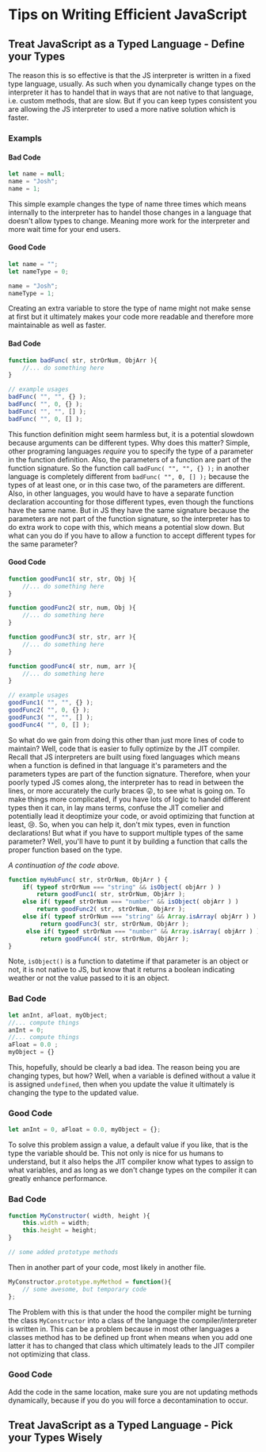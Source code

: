 # Tips on Writing Efficient JavaScript

## Treat JavaScript as a Typed Language - Define your Types
The reason this is so effective is that the JS interpreter is written in a fixed type language, usually. 
As such when you dynamically change types on the interpreter it has to handel that in ways that are 
not native to that language, i.e. custom methods, that are slow. But if you can keep types consistent
you are allowing the JS interpreter to used a more native solution which is faster.

### Exampls

#### Bad Code
```javascript
let name = null;
name = "Josh";
name = 1;
```

This simple example changes the type of name three times which means internally to the interpreter has
to handel those changes in a language that doesn't allow types to change. Meaning more work for the
interpreter and more wait time for your end users.

#### Good Code

```javascript
let name = "";
let nameType = 0;

name = "Josh";
nameType = 1;
```

Creating an extra variable to store the type of name might not make sense at first but it ultimately
makes your code more readable and therefore more maintainable as well as faster.

#### Bad Code

```javascript
function badFunc( str, strOrNum, ObjArr ){
    //... do something here
}

// example usages
badFunc( "", "", {} );
badFunc( "", 0, {} );
badFunc( "", "", [] );
badFunc( "", 0, [] );
```

This function definition might seem harmless but, it is a potential slowdown because arguments can
be different types. Why does this matter? Simple, other programing languages _require_ you to 
specify the type of a parameter in the function definition. Also, the parameters of a function are
 part of the function signature. So the function call  `badFunc( "", "", {} );` in another 
language is completely different from `badFunc( "", 0, [] );` because the types of at least one,
or in this case two, of the parameters are different. Also, in other languages, you would have to 
have a separate function declaration accounting for those different types, even though the functions
have the same name. But in JS they have the same signature because the parameters are not part of 
the function signature, so the interpreter has to do extra work to cope with this, which means a 
potential slow down. But what can you do if you have to allow a function to accept different types
for the same parameter?

#### Good Code

```javascript
function goodFunc1( str, str, Obj ){
    //... do something here
}

function goodFunc2( str, num, Obj ){
    //... do something here
}

function goodFunc3( str, str, arr ){
    //... do something here
}

function goodFunc4( str, num, arr ){
    //... do something here
}

// example usages
goodFunc1( "", "", {} );
goodFunc2( "", 0, {} );
goodFunc3( "", "", [] );
goodFunc4( "", 0, [] );
```

So what do we gain from doing this other than just more lines of code to maintain? Well, code that is
easier to fully optimize by the JIT compiler. Recall that JS interpreters are built using fixed 
languages which means when a function is defined in that language it's parameters and the parameters
types are part of the function signature. Therefore, when your poorly typed JS comes along, the 
interpreter has to read in between the lines, or more accurately the curly braces
:stuck_out_tongue_winking_eye:, to see what is going on. To make things more complicated, if you 
have lots of logic to handel different types then it can, in lay mans terms, confuse the JIT 
comelier and potentially lead it deoptimize your code, or avoid optimizing that function at least,
:cry:. So, when you can help it, don't mix types, even in function declarations! But what if you 
have to support multiple types of the same parameter? Well, you'll have to punt it by building a 
function that calls the proper function based on the type.

_A continuation of the code above._
```javascript
function myHubFunc( str, strOrNum, ObjArr ) {
    if( typeof strOrNum === "string" && isObject( objArr ) )
        return goodFunc1( str, strOrNum, ObjArr );
    else if( typeof strOrNum === "number" && isObject( objArr ) )
        return goodFunc2( str, strOrNum, ObjArr );
    else if( typeof strOrNum === "string" && Array.isArray( objArr ) )
         return goodFunc3( str, strOrNum, ObjArr );
     else if( typeof strOrNum === "number" && Array.isArray( objArr ) )
         return goodFunc4( str, strOrNum, ObjArr );
}
``` 

Note, `isObject()` is a function to datetime if that parameter is an object or not, it is not native
to JS, but know that it returns a boolean indicating weather or not the value passed to it is an 
object.


### Bad Code

```javascript
let anInt, aFloat, myObject;
//... compute things
anInt = 0;
//... compute things
aFloat = 0.0 ;
myObject = {}
```

This, hopefully, should be clearly a bad idea. The reason being you are changing types, but how? Well,
when a variable is defined without a value it is assigned `undefined`, then when you update the value
it ultimately is changing the type to the updated value.

### Good Code

```javascript
let anInt = 0, aFloat = 0.0, myObject = {};
```

To solve this problem assign a value, a default value if you like, that is the type the variable should
be. This not only is nice for us humans to understand, but it also helps the JIT compiler know what
types to assign to what variables, and as long as we don't change types on the compiler it can greatly
enhance performance.

### Bad Code

```javascript
function MyConstructor( width, height ){
    this.width = width;
    this.height = height;
}

// some added prototype methods
```

Then in another part of your code, most likely in another file.

```javascript
MyConstructor.prototype.myMethod = function(){
    // some awesome, but temporary code
};
```

The Problem with this is that under the hood the compiler might be turning the class `MyConstructor`
into a class of the language the compiler/interpreter is written in. This can be a problem because
in most other languages a classes method has to be defined up front when means when you add one latter
it has to changed that class which ultimately leads to the JIT compiler not optimizing that class.


### Good Code

Add the code in the same location, make sure you are not updating methods dynamically, because if you do
you will force a decontamination to occur. 


## Treat JavaScript as a Typed Language - Pick your Types Wisely



